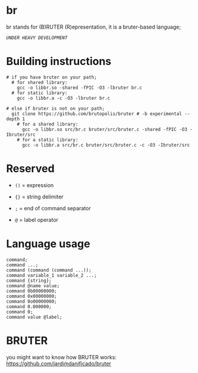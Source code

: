 
# br

  br stands for (B)RUTER (R)epresentation, it is a bruter-based language;

*`UNDER HEAVY DEVELOPMENT`*

# Building instructions

    # if you have bruter on your path;
      # for shared library:
        gcc -o libbr.so -shared -fPIC -O3 -lbruter br.c 
      # for static library:
        gcc -o libbr.a -c -O3 -lbruter br.c

    # else if bruter is not on your path;
      git clone https://github.com/brutopolis/bruter # -b experimental --depth 1
        # for a shared library:
          gcc -o libbr.so src/br.c bruter/src/bruter.c -shared -fPIC -O3 -Ibruter/src
        # for a static library:
          gcc -o libbr.a src/br.c bruter/src/bruter.c -c -O3 -Ibruter/src

# Reserved

- `()` = expression

- `{}` = string delimiter

- `;` = end of command separator

- `@` = label operator

# Language usage

    command;
    command ...;
    command (command (command ...));
    command variable_1 variable_2 ...;
    command {string};
    command @name value;
    command 0b00000000;
    command 0x00000000;
    command 0o00000000;
    command 0.000000;
    command 0;
    command value @label;

  # BRUTER

  you might want to know how BRUTER works: https://github.com/jardimdanificado/bruter
